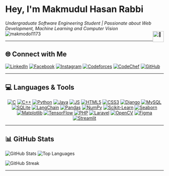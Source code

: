 <h1 align="left"> Hey, I'm Makmudul Hasan Rabbi</h1>
<div>
  <span style="float: left;">
    <em>Undergraduate Software Engineering Student | Passionate about Web Development, Machine Learning and Computer Vision</em>
  </span>
  <span style="float: right;">
    <img src="https://fonts.gstatic.com/s/e/notoemoji/latest/1fae0/512.gif" alt="🫠" width="35" height="35">
  </span>
</div>

<p align="left">
  <img src="https://komarev.com/ghpvc/?username=makmodol1173&label=Profile%20views&color=0e75b6&style=flat" alt="makmodol1173" />
</p>

---

## 🌐 Connect with Me
<p align="left">
  <a href="https://linkedin.com/in/makmudul-hasan-rabbi-818a67177" target="_blank"><img src="https://img.shields.io/badge/LinkedIn-blue?style=for-the-badge&logo=linkedin&logoColor=white" alt="LinkedIn"></a>
  <a href="https://fb.com/shah.moaz.7" target="_blank"><img src="https://img.shields.io/badge/Facebook-1877F2?style=for-the-badge&logo=facebook&logoColor=white" alt="Facebook"></a>
  <a href="https://instagram.com/@shah_moaz_" target="_blank"><img src="https://img.shields.io/badge/Instagram-E4405F?style=for-the-badge&logo=instagram&logoColor=white" alt="Instagram"></a>
  <a href="https://codeforces.com/profile/shah_moaz10" target="_blank"><img src="https://img.shields.io/badge/Codeforces-1F8ACB?style=for-the-badge&logo=codeforces&logoColor=white" alt="Codeforces"></a>
  <a href="https://www.codechef.com/users/moaz100" target="_blank"><img src="https://img.shields.io/badge/CodeChef-339933?style=for-the-badge&logo=codechef&logoColor=white" alt="CodeChef"></a>
  <a href="https://github.com/makmodol1173" target="_blank"><img src="https://img.shields.io/badge/GitHub-181717?style=for-the-badge&logo=github&logoColor=white" alt="GitHub"></a>
</p>

---

## 💻 Languages & Tools
<p align="center">
  <a href="https://www.cprogramming.com/" target="_blank"><img src="https://img.shields.io/badge/C-00599C?style=for-the-badge&logo=c&logoColor=white" alt="C"/></a>
  <a href="https://www.w3schools.com/cpp/" target="_blank"><img src="https://img.shields.io/badge/C++-00599C?style=for-the-badge&logo=c%2B%2B&logoColor=white" alt="C++"/></a>
  <a href="https://www.python.org" target="_blank"><img src="https://img.shields.io/badge/Python-3776AB?style=for-the-badge&logo=python&logoColor=white" alt="Python"/></a>
  <a href="https://www.java.com" target="_blank"><img src="https://img.shields.io/badge/Java-007396?style=for-the-badge&logo=java&logoColor=white" alt="Java"/></a>
  <a href="https://developer.mozilla.org/en-US/docs/Web/JavaScript" target="_blank"><img src="https://img.shields.io/badge/JavaScript-F7DF1E?style=for-the-badge&logo=javascript&logoColor=black" alt="JS"/></a>
  <a href="https://www.w3schools.com/html/" target="_blank"><img src="https://img.shields.io/badge/HTML5-E34F26?style=for-the-badge&logo=html5&logoColor=white" alt="HTML5"/></a>
  <a href="https://www.w3schools.com/css/" target="_blank"><img src="https://img.shields.io/badge/CSS3-1572B6?style=for-the-badge&logo=css3&logoColor=white" alt="CSS3"/></a>
  <a href="https://www.djangoproject.com/" target="_blank"><img src="https://img.shields.io/badge/Django-092E20?style=for-the-badge&logo=django&logoColor=white" alt="Django"/></a>
  <a href="https://www.mysql.com/" target="_blank"><img src="https://img.shields.io/badge/MySQL-4479A1?style=for-the-badge&logo=mysql&logoColor=white" alt="MySQL"/></a>
  <a href="https://www.sqlite.org/" target="_blank"><img src="https://img.shields.io/badge/SQLite-003B57?style=for-the-badge&logo=sqlite&logoColor=white" alt="SQLite"/></a>
  <a href="https://www.langchain.com/" target="_blank"><img src="https://img.shields.io/badge/LangChain-0F0F0F?style=for-the-badge&logo=python&logoColor=white" alt="LangChain"/></a>
  <a href="https://pandas.pydata.org/" target="_blank"><img src="https://img.shields.io/badge/Pandas-150458?style=for-the-badge&logo=pandas&logoColor=white" alt="Pandas"/></a>
  <a href="https://numpy.org/" target="_blank"><img src="https://img.shields.io/badge/NumPy-013243?style=for-the-badge&logo=numpy&logoColor=white" alt="NumPy"/></a>
  <a href="https://scikit-learn.org/" target="_blank"><img src="https://img.shields.io/badge/Scikit--Learn-F7931E?style=for-the-badge&logo=scikitlearn&logoColor=white" alt="Scikit-Learn"/></a>
  <a href="https://seaborn.pydata.org/" target="_blank"><img src="https://img.shields.io/badge/Seaborn-1F77B4?style=for-the-badge&logo=python&logoColor=white" alt="Seaborn"/></a>
  <a href="https://matplotlib.org/" target="_blank"><img src="https://img.shields.io/badge/Matplotlib-11557C?style=for-the-badge&logo=python&logoColor=white" alt="Matplotlib"/></a>
  <a href="https://www.tensorflow.org/" target="_blank"><img src="https://img.shields.io/badge/TensorFlow-FF6F00?style=for-the-badge&logo=tensorflow&logoColor=white" alt="TensorFlow"/></a>
  <a href="https://www.php.net/" target="_blank"><img src="https://img.shields.io/badge/PHP-777BB4?style=for-the-badge&logo=php&logoColor=white" alt="PHP"/></a>
  <a href="https://laravel.com/" target="_blank"><img src="https://img.shields.io/badge/Laravel-F55247?style=for-the-badge&logo=laravel&logoColor=white" alt="Laravel"/></a>
  <a href="https://opencv.org/" target="_blank"><img src="https://img.shields.io/badge/OpenCV-5C3EE8?style=for-the-badge&logo=opencv&logoColor=white" alt="OpenCV"/></a>
  <a href="https://www.figma.com/" target="_blank"><img src="https://img.shields.io/badge/Figma-F24E1E?style=for-the-badge&logo=figma&logoColor=white" alt="Figma"/></a>
  <a href="https://streamlit.io/" target="_blank"><img src="https://img.shields.io/badge/Streamlit-FF4B4B?style=for-the-badge&logo=streamlit&logoColor=white" alt="Streamlit"/></a>
</p>

---

## 📊 GitHub Stats
<p align="left">
  <img src="https://github-readme-stats.vercel.app/api?username=makmodol1173&show_icons=true&theme=radical" alt="GitHub Stats"/>
  <img src="https://github-readme-stats.vercel.app/api/top-langs/?username=makmodol1173&layout=compact&theme=radical" alt="Top Languages"/>
</p>

<p align="left">
  <img src="https://github-readme-streak-stats.herokuapp.com/?user=makmodol1173&theme=radical" alt="GitHub Streak"/>
</p>

---
